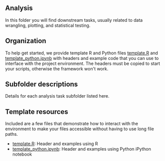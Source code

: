 ## Analysis

In this folder you will find downstream tasks, usually related to data wrangling, plotting, and statistical testing.

<!-- Any notes you may want to add to the public audience about how analyses were done -->

## Organization

To help get started, we provide template R and Python files [template.R](template.R) and [template_python.ipynb](template_python.ipynb) with headers and example code that you can use to interface with the project environment. The headers must be copied to start your scripts, otherwise the framework won't work.

<!-- TODO add links / descriptions here
 -->

## Subfolder descriptions

<!-- leave the subfolder descriptions header here it makes the GitHub action work! -->

Details for each analysis task subfolder listed here.

<!-- * [dummy_analysis] -->

## Template resources

Included are a few files that demonstrate how to interact with the environment to make your files accessible without having to use long file paths.

* [template.R](template.R): Header and examples using R
* [template_python.ipynb](template_python.ipynb): Header and examples using Python iPython notebook
